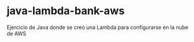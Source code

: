 # java-lambda-bank-aws
Ejercicio de Java donde se creó una Lambda para configurarse en la nube de AWS
